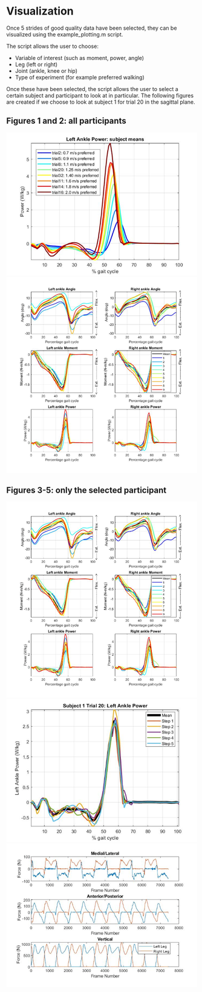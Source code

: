 # Visualization #

Once 5 strides of good quality data have been selected, they can be visualized using the example_plotting.m script. 

The script allows the user to choose:
 * Variable of interest (such as moment, power, angle)
 * Leg (left or right)
 * Joint (ankle, knee or hip)
 * Type of experiment (for example preferred walking)

Once these have been selected, the script allows the user to select a certain subject and participant to look at in particular.
The following figures are created if we choose to look at subject 1 for trial 20 in the sagittal plane.

## Figures 1 and 2: all participants ##
![picture](Fig1.jpg)
![picture](Fig2.jpg)

## Figures 3-5: only the selected participant ##
![picture](Fig2.jpg)
![picture](Fig3.jpg)
![picture](Fig4.jpg)
